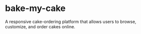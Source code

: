 # bake-my-cake
 A responsive cake-ordering platform that allows users to browse, customize, and order cakes online.

